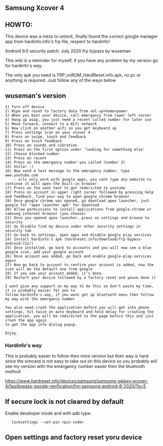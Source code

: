 ## Samsung Xcover 4 

## HOWTO:

This device was a mess to unlock, finally found the correct google manager app from hardinfo.info's frp file, respect to hardinfo! 

Android 9.0 security patch: July 2020 frp bypass by wuseman

This wiki is a reminder for myself, if you have any problem by my version go for hardinfo's way.

The only apk you need is FRP_vnROM_HardReset.info.apk, no pc or anything is required. Just follow any of the ways below

## wuseman's version

    1) Turn off device
    2) Wipe and reset to factory data from vol up+home+power
    3) When you boot your device, call emergancy from lower left corner
    4) Hang up asap, you just need a recent called number for later use
    5) Move forward, connect to a Wifi network
    6) Now click on another wifi so you get keyboard up 
    7) Press settings icon on your xcover 4
    8) Press on swipe, touch and feedback
    9) Press on touch feedback
    10) Press on sounds and vibration
    11) Press on the first option under 'looking for something else' 
    12) Choose blocked number
    13) Press on recent
    14) Press on the emergancy number you called (number 3) 
    15) Voila! :) 
    16) Now send a text message to the emergancy number, type www.youtube.com
        - urls only work with google apps, you cant type any website to continue it will open the built-in browser    
    17) Press on the sent text to get redericted to youtube
    18) Press on account in upper right corner followed by pressing help and feedback, find your way to open google chrome browser
    19) Once google chrome was opened, go download apex launcher, just google for "apex launcher apk" for download
    20) Allow permissions to install applications from google-chrome or samsung internet browser (you choose)
    21) Once you opened apex launcher, press on settings and browse to security
    22) Go disable find my device under other security settings in security tab
    23) Go back to settings, open apps and disable google play services
    24) Install hardinfo's apk (hardreset.info/download/frp-bypass-android-712/) 
    25) Once installed, go back to accounts and you will now see a blue google icon, add your google account
    26) Once account was added, go back and enable google-play-services again
    27) Now go back to account to confirm your account is added, now the icon will be the default one from google
    28) If you see your account added, it's done. 
    29) Restart your device followed by a factory reset and youve done it 

    I wont give any support on my way to do this so don't waste my time, it is probably easier for you to
    follow hardinfo's way, if you wont get up bluetooth menu then follow my way with the emergancy number

    You also need crash the application before you will get into phone settings, hit twice on auto keyboard and hold delay for crashing the application, you will be redirected to the page before this and just crash the app again
    to get the app info dialog popup. 

    Enjoy.

### Hardinfo's way

This is probably easier to follow then mine version but their way is hard since the simcard is not easy to take out on this device so you probably will see my version with the emergancy number easier then the bluetooth method

https://www.hardreset.info/devices/samsung/samsung-galaxy-xcover-4/faq/bypass-google-verification/frp-samsung-android-8-2020/?p=5 


## If secure lock is not cleared by default


   Enable developer mode and with adb type: 

       locksettings --set-pin <pin-code>

## Open settings and factory reset yoru device


    
